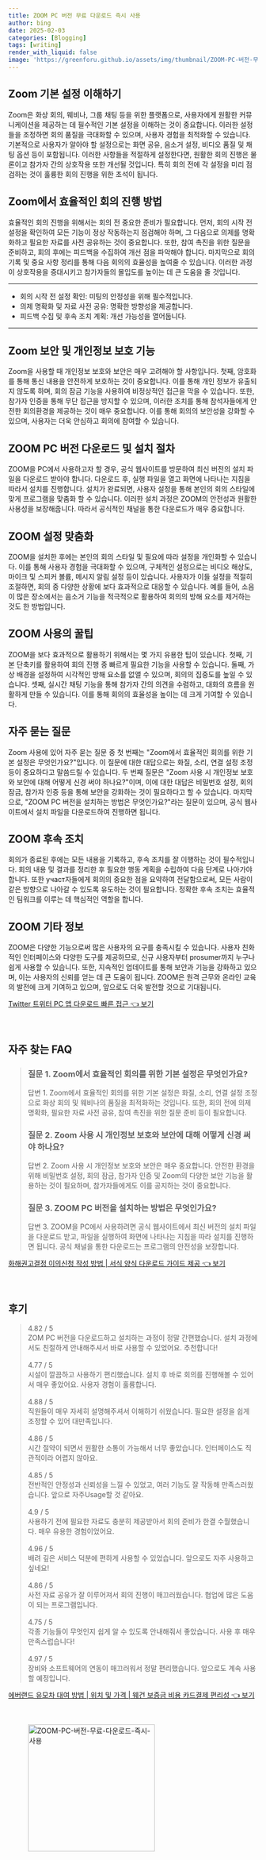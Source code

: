```yaml
---
title: ZOOM PC 버전 무료 다운로드 즉시 사용
author: bing
date: 2025-02-03
categories: [Blogging]
tags: [writing]
render_with_liquid: false
image: 'https://greenforu.github.io/assets/img/thumbnail/ZOOM-PC-버전-무료-다운로드-즉시-사용.webp'
---
```



<h2 id='Zoom_기본_설정_이해하기'>Zoom 기본 설정 이해하기</h2>

<p>Zoom은 화상 회의, 웨비나, 그룹 채팅 등을 위한 플랫폼으로, 사용자에게 원활한 커뮤니케이션을 제공하는 데 필수적인 기본 설정을 이해하는 것이 중요합니다. 이러한 설정들을 조정하면 회의 품질을 극대화할 수 있으며, 사용자 경험을 최적화할 수 있습니다. 기본적으로 사용자가 알아야 할 설정으로는 화면 공유, 음소거 설정, 비디오 품질 및 채팅 옵션 등이 포함됩니다. 이러한 사항들을 적절하게 설정한다면, 원활한 회의 진행은 물론이고 참가자 간의 상호작용 또한 개선될 것입니다. 특히 회의 전에 각 설정을 미리 점검하는 것이 훌륭한 회의 진행을 위한 초석이 됩니다.</p>

<h2 id='효율적_회의_진행_방법'>Zoom에서 효율적인 회의 진행 방법</h2>

<p>효율적인 회의 진행을 위해서는 회의 전 중요한 준비가 필요합니다. 먼저, 회의 시작 전 설정을 확인하여 모든 기능이 정상 작동하는지 점검해야 하며, 그 다음으로 의제를 명확화하고 필요한 자료를 사전 공유하는 것이 중요합니다. 또한, 참여 촉진을 위한 질문을 준비하고, 회의 후에는 피드백을 수집하여 개선 점을 파악해야 합니다. 마지막으로 회의 기록 및 중요 사항 정리를 통해 다음 회의의 효율성을 높여줄 수 있습니다. 이러한 과정이 상호작용을 증대시키고 참가자들의 몰입도를 높이는 데 큰 도움을 줄 것입니다.</p>

<hr />

<ul>
    <li>회의 시작 전 설정 확인: 미팅의 안정성을 위해 필수적입니다.</li>
    <li>의제 명확화 및 자료 사전 공유: 명확한 방향성을 제공합니다.</li>
    <li>피드백 수집 및 후속 조치 계획: 개선 가능성을 열어둡니다.</li>
</ul>

<hr />

<h2 id='Zoom_보안_및_개인정보_보호'>Zoom 보안 및 개인정보 보호 기능</h2>

<p>Zoom을 사용할 때 개인정보 보호와 보안은 매우 고려해야 할 사항입니다. 첫째, 암호화를 통해 통신 내용을 안전하게 보호하는 것이 중요합니다. 이를 통해 개인 정보가 유출되지 않도록 하며, 회의 잠금 기능을 사용하여 비정상적인 접근을 막을 수 있습니다. 또한, 참가자 인증을 통해 무단 접근을 방지할 수 있으며, 이러한 조치를 통해 참석자들에게 안전한 회의환경을 제공하는 것이 매우 중요합니다. 이를 통해 회의의 보안성을 강화할 수 있으며, 사용자는 더욱 안심하고 회의에 참여할 수 있습니다.</p>

<h2 id='ZOOM_PC_버전_다운로드_및_설치'>ZOOM PC 버전 다운로드 및 설치 절차</h2>

<p>ZOOM을 PC에서 사용하고자 할 경우, 공식 웹사이트를 방문하여 최신 버전의 설치 파일을 다운로드 받아야 합니다. 다운로드 후, 실행 파일을 열고 화면에 나타나는 지침을 따라서 설치를 진행합니다. 설치가 완료되면, 사용자 설정을 통해 본인의 회의 스타일에 맞게 프로그램을 맞춤화 할 수 있습니다. 이러한 설치 과정은 ZOOM의 안전성과 원활한 사용성을 보장해줍니다. 따라서 공식적인 채널을 통한 다운로드가 매우 중요합니다.</p>

<h2 id='ZOOM_설정_맞춤화'>ZOOM 설정 맞춤화</h2>

<p>ZOOM을 설치한 후에는 본인의 회의 스타일 및 필요에 따라 설정을 개인화할 수 있습니다. 이를 통해 사용자 경험을 극대화할 수 있으며, 구체적인 설정으로는 비디오 해상도, 마이크 및 스피커 볼륨, 메시지 알림 설정 등이 있습니다. 사용자가 이들 설정을 적절히 조절하면, 회의 중 다양한 상황에 보다 효과적으로 대응할 수 있습니다. 예를 들어, 소음이 많은 장소에서는 음소거 기능을 적극적으로 활용하여 회의의 방해 요소를 제거하는 것도 한 방법입니다.</p>

<h2 id='ZOOM_사용의_꿀팁'>ZOOM 사용의 꿀팁</h2>

<p>ZOOM을 보다 효과적으로 활용하기 위해서는 몇 가지 유용한 팁이 있습니다. 첫째, 기본 단축키를 활용하여 회의 진행 중 빠르게 필요한 기능을 사용할 수 있습니다. 둘째, 가상 배경을 설정하여 시각적인 방해 요소를 없앨 수 있으며, 회의의 집중도를 높일 수 있습니다. 셋째, 실시간 채팅 기능을 통해 참가자 간의 의견을 수렴하고, 대화의 흐름을 원활하게 만들 수 있습니다. 이를 통해 회의의 효율성을 높이는 데 크게 기여할 수 있습니다.</p>

<h2 id='자주_묻는_질문'>자주 묻는 질문</h2>

<p>Zoom 사용에 있어 자주 묻는 질문 중 첫 번째는 "Zoom에서 효율적인 회의를 위한 기본 설정은 무엇인가요?"입니다. 이 질문에 대한 대답으로는 화질, 소리, 연결 설정 조정 등이 중요하다고 말씀드릴 수 있습니다. 두 번째 질문은 "Zoom 사용 시 개인정보 보호와 보안에 대해 어떻게 신경 써야 하나요?"이며, 이에 대한 대답은 비밀번호 설정, 회의 잠금, 참가자 인증 등을 통해 보안을 강화하는 것이 필요하다고 할 수 있습니다. 마지막으로, "ZOOM PC 버전을 설치하는 방법은 무엇인가요?"라는 질문이 있으며, 공식 웹사이트에서 설치 파일을 다운로드하여 진행하면 됩니다.</p>

<h2 id='ZOOM_후속_조치'>ZOOM 후속 조치</h2>

<p>회의가 종료된 후에는 모든 내용을 기록하고, 후속 조치를 잘 이행하는 것이 필수적입니다. 회의 내용 및 결과를 정리한 후 필요한 행동 계획을 수립하여 다음 단계로 나아가야 합니다. 또한 участ자들에게 회의의 중요한 점을 요약하여 전달함으로써, 모든 사람이 같은 방향으로 나아갈 수 있도록 유도하는 것이 필요합니다. 정확한 후속 조치는 효율적인 팀워크를 이루는 데 핵심적인 역할을 합니다.</p>

<h2 id='ZOOM_기타_정보'>ZOOM 기타 정보</h2>

<p>ZOOM은 다양한 기능으로써 많은 사용자의 요구를 충족시킬 수 있습니다. 사용자 친화적인 인터페이스와 다양한 도구를 제공하므로, 신규 사용자부터 prosumer까지 누구나 쉽게 사용할 수 있습니다. 또한, 지속적인 업데이트를 통해 보안과 기능을 강화하고 있으며, 이는 사용자의 신뢰를 얻는 데 큰 도움이 됩니다. ZOOM은 원격 근무와 온라인 교육의 발전에 크게 기여하고 있으며, 앞으로도 더욱 발전할 것으로 기대됩니다.</p>


<p><a class="click-button" title="Twitter 트위터 PC 앱 다운로드 빠른 접근" href="https://greenforu.github.io/posts/Twitter-%ED%8A%B8%EC%9C%84%ED%84%B0-PC-%EC%95%B1-%EB%8B%A4%EC%9A%B4%EB%A1%9C%EB%93%9C-%EB%B9%A0%EB%A5%B8-%EC%A0%91%EA%B7%BC/" rel="dofollow">Twitter 트위터 PC 앱 다운로드 빠른 접근 👈 보기</a></p><br>
<h2 id='자주_찾는_FAQ'>자주 찾는 FAQ</h2>
<div itemscope="" itemtype="https://schema.org/FAQPage"> 
<blockquote> 
<div itemscope="" itemprop="mainEntity" itemtype="https://schema.org/Question"> 
<h3 itemprop="name">질문 1. Zoom에서 효율적인 회의를 위한 기본 설정은 무엇인가요?</h3> 
<div itemscope="" itemprop="acceptedAnswer" itemtype="https://schema.org/Answer"> 
<span itemprop="text"> 
<p>답변 1. Zoom에서 효율적인 회의를 위한 기본 설정은 화질, 소리, 연결 설정 조정으로 화상 회의 및 웨비나의 품질을 최적화하는 것입니다. 또한, 회의 전에 의제 명확화, 필요한 자료 사전 공유, 참여 촉진을 위한 질문 준비 등이 필요합니다.</p> 
</span> 
</div> 
</div> 

<div itemscope="" itemprop="mainEntity" itemtype="https://schema.org/Question"> 
<h3 itemprop="name">질문 2. Zoom 사용 시 개인정보 보호와 보안에 대해 어떻게 신경 써야 하나요?</h3> 
<div itemscope="" itemprop="acceptedAnswer" itemtype="https://schema.org/Answer"> 
<span itemprop="text"> 
<p>답변 2. Zoom 사용 시 개인정보 보호와 보안은 매우 중요합니다. 안전한 환경을 위해 비밀번호 설정, 회의 잠금, 참가자 인증 및 Zoom의 다양한 보안 기능을 활용하는 것이 필요하며, 참가자들에게도 이를 공지하는 것이 중요합니다.</p> 
</span> 
</div> 
</div> 

<div itemscope="" itemprop="mainEntity" itemtype="https://schema.org/Question"> 
<h3 itemprop="name">질문 3. ZOOM PC 버전을 설치하는 방법은 무엇인가요?</h3> 
<div itemscope="" itemprop="acceptedAnswer" itemtype="https://schema.org/Answer"> 
<span itemprop="text"> 
<p>답변 3. ZOOM을 PC에서 사용하려면 공식 웹사이트에서 최신 버전의 설치 파일을 다운로드 받고, 파일을 실행하여 화면에 나타나는 지침을 따라 설치를 진행하면 됩니다. 공식 채널을 통한 다운로드는 프로그램의 안전성을 보장합니다.</p> 
</span> 
</div> 
</div> 

</blockquote> 
</div>
<p><a class="click-button" title="화해권고결정 이의신청 작성 방법 | 서식 양식 다운로드 가이드 제공" href="https://greenforu.github.io/posts/%ED%99%94%ED%95%B4%EA%B6%8C%EA%B3%A0%EA%B2%B0%EC%A0%95-%EC%9D%B4%EC%9D%98%EC%8B%A0%EC%B2%AD-%EC%9E%91%EC%84%B1-%EB%B0%A9%EB%B2%95-%EC%84%9C%EC%8B%9D-%EC%96%91%EC%8B%9D-%EB%8B%A4%EC%9A%B4%EB%A1%9C%EB%93%9C-%EA%B0%80%EC%9D%B4%EB%93%9C-%EC%A0%9C%EA%B3%B5/" rel="dofollow">화해권고결정 이의신청 작성 방법 | 서식 양식 다운로드 가이드 제공 👈 보기</a></p><br>
<h2 id='후기'>후기</h2>
<div itemscope itemtype="https://schema.org/Product">
  <blockquote>
  <div itemprop="review" itemscope itemtype="https://schema.org/Review">
      <div itemprop="reviewRating" itemscope itemtype="https://schema.org/Rating"> <span itemprop="ratingValue">4.82</span> / <span itemprop="bestRating">5</span> </div>
      <span itemprop="reviewBody">ZOM PC 버전을 다운로드하고 설치하는 과정이 정말 간편했습니다. 설치 과정에서도 친절하게 안내해주셔서 바로 사용할 수 있었어요. 추천합니다!</span>
  </div>
  <br>
  <div itemprop="review" itemscope itemtype="https://schema.org/Review">
      <div itemprop="reviewRating" itemscope itemtype="https://schema.org/Rating"> <span itemprop="ratingValue">4.77</span> / <span itemprop="bestRating">5</span> </div>
      <span itemprop="reviewBody">시설이 깔끔하고 사용하기 편리했습니다. 설치 후 바로 회의를 진행해볼 수 있어서 매우 좋았어요. 사용자 경험이 훌륭합니다.</span>
  </div>
  <br>
  <div itemprop="review" itemscope itemtype="https://schema.org/Review">
      <div itemprop="reviewRating" itemscope itemtype="https://schema.org/Rating"> <span itemprop="ratingValue">4.88</span> / <span itemprop="bestRating">5</span> </div>
      <span itemprop="reviewBody">직원들이 매우 자세히 설명해주셔서 이해하기 쉬웠습니다. 필요한 설정을 쉽게 조정할 수 있어 대만족입니다.</span>
  </div>
  <br>
  <div itemprop="review" itemscope itemtype="https://schema.org/Review">
      <div itemprop="reviewRating" itemscope itemtype="https://schema.org/Rating"> <span itemprop="ratingValue">4.86</span> / <span itemprop="bestRating">5</span> </div>
      <span itemprop="reviewBody">시간 절약이 되면서 원활한 소통이 가능해서 너무 좋았습니다. 인터페이스도 직관적이라 어렵지 않아요.</span>
  </div>
  <br>
  <div itemprop="review" itemscope itemtype="https://schema.org/Review">
      <div itemprop="reviewRating" itemscope itemtype="https://schema.org/Rating"> <span itemprop="ratingValue">4.85</span> / <span itemprop="bestRating">5</span> </div>
      <span itemprop="reviewBody">전반적인 안정성과 신뢰성을 느낄 수 있었고, 여러 기능도 잘 작동해 만족스러웠습니다. 앞으로 자주Usage할 것 같아요.</span>
  </div>
  <br>
  <div itemprop="review" itemscope itemtype="https://schema.org/Review">
      <div itemprop="reviewRating" itemscope itemtype="https://schema.org/Rating"> <span itemprop="ratingValue">4.9</span> / <span itemprop="bestRating">5</span> </div>
      <span itemprop="reviewBody">사용하기 전에 필요한 자료도 충분히 제공받아서 회의 준비가 한결 수월했습니다. 매우 유용한 경험이었어요.</span>
  </div>
  <br>
  <div itemprop="review" itemscope itemtype="https://schema.org/Review">
      <div itemprop="reviewRating" itemscope itemtype="https://schema.org/Rating"> <span itemprop="ratingValue">4.96</span> / <span itemprop="bestRating">5</span> </div>
      <span itemprop="reviewBody">배려 깊은 서비스 덕분에 편하게 사용할 수 있었습니다. 앞으로도 자주 사용하고 싶네요!</span>
  </div>
  <br>
  <div itemprop="review" itemscope itemtype="https://schema.org/Review">
      <div itemprop="reviewRating" itemscope itemtype="https://schema.org/Rating"> <span itemprop="ratingValue">4.86</span> / <span itemprop="bestRating">5</span> </div>
      <span itemprop="reviewBody">사전 자료 공유가 잘 이루어져서 회의 진행이 매끄러웠습니다. 협업에 많은 도움이 되는 프로그램입니다.</span>
  </div>
  <br>
  <div itemprop="review" itemscope itemtype="https://schema.org/Review">
      <div itemprop="reviewRating" itemscope itemtype="https://schema.org/Rating"> <span itemprop="ratingValue">4.75</span> / <span itemprop="bestRating">5</span> </div>
      <span itemprop="reviewBody">각종 기능들이 무엇인지 쉽게 알 수 있도록 안내해줘서 좋았습니다. 사용 후 매우 만족스럽습니다!</span>
  </div>
  <br>
  <div itemprop="review" itemscope itemtype="https://schema.org/Review">
      <div itemprop="reviewRating" itemscope itemtype="https://schema.org/Rating"> <span itemprop="ratingValue">4.97</span> / <span itemprop="bestRating">5</span> </div>
      <span itemprop="reviewBody">장비와 소프트웨어의 연동이 매끄러워서 정말 편리했습니다. 앞으로도 계속 사용할 예정입니다.</span>
  </div>
  </blockquote>
</div>
<p><a class="click-button" title="에버랜드 유모차 대여 방법 | 위치 및 가격 | 웨건 보증금 비용 카드결제 편리성" href="https://greenforu.github.io/posts/%EC%97%90%EB%B2%84%EB%9E%9C%EB%93%9C-%EC%9C%A0%EB%AA%A8%EC%B0%A8-%EB%8C%80%EC%97%AC-%EB%B0%A9%EB%B2%95-%EC%9C%84%EC%B9%98-%EB%B0%8F-%EA%B0%80%EA%B2%A9-%EC%9B%A8%EA%B1%B4-%EB%B3%B4%EC%A6%9D%EA%B8%88-%EB%B9%84%EC%9A%A9-%EC%B9%B4%EB%93%9C%EA%B2%B0%EC%A0%9C-%ED%8E%B8%EB%A6%AC%EC%84%B1/" rel="dofollow">에버랜드 유모차 대여 방법 | 위치 및 가격 | 웨건 보증금 비용 카드결제 편리성 👈 보기</a></p><br>
<figure class="image"><img src="https://greenforu.github.io/assets/img/thumbnail/ZOOM-PC-버전-무료-다운로드-즉시-사용.webp" alt="ZOOM-PC-버전-무료-다운로드-즉시-사용" width="256" height="256"></figure>